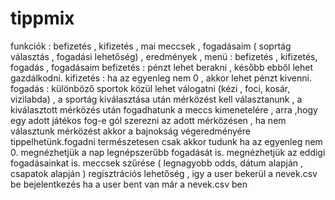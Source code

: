 # tippmix
funkciók : befizetés , kifizetés , mai meccsek , fogadásaim ( soprtág választás , fogadási lehetőség) , eredmények ,
menü : befizetés , kifizetés, fogadás , fogadásaim
befizetés : pénzt lehet berakni , később ebből lehet gazdálkodni.
kifizetés : ha az egyenleg nem 0 , akkor lehet pénzt kivenni.
fogadás : különböző sportok közül lehet válogatni (kézi , foci, kosár, vizilabda) , a sportág kiválasztása után mérközést kell választanunk , a kiválasztott mérközés után fogadhatunk a meccs kimenetelére , arra ,hogy egy adott játékos fog-e gól szerezni az adott mérközésen , ha nem választunk mérközést akkor a bajnokság végeredményére tippelhetünk.fogadni természetesen csak akkor tudunk ha az egyenleg nem 0.
megnézhetjük a nap legnépszerűbb fogadását is.
megnézhetjük az eddigi fogadásainkat is.
meccsek szűrése ( legnagyobb odds, dátum alapján , csapatok alapján )
regisztrációs lehetőség , igy a user bekerül a nevek.csv be
bejelentkezés ha a user bent van már a nevek.csv ben
